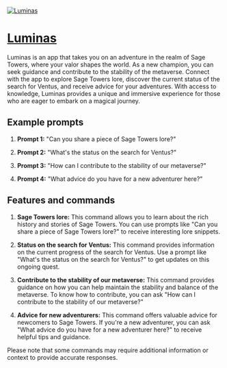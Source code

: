 [![Luminas](https://files.oaiusercontent.com/file-xzASSQSPTq5hWUPU14GO3Mvr?se=2123-10-16T07%3A40%3A45Z&sp=r&sv=2021-08-06&sr=b&rscc=max-age%3D31536000%2C%20immutable&rscd=attachment%3B%20filename%3DLuminas.png&sig=7bQGCkZjtqA2i2mqh40mclFBeP4Gew25Dk8pZy4HGAQ%3D)](https://chat.openai.com/g/g-ixjBjwzBx-luminas)

# [Luminas](https://chat.openai.com/g/g-ixjBjwzBx-luminas)

Luminas is an app that takes you on an adventure in the realm of Sage Towers, where your valor shapes the world. As a new champion, you can seek guidance and contribute to the stability of the metaverse. Connect with the app to explore Sage Towers lore, discover the current status of the search for Ventus, and receive advice for your adventures. With access to knowledge, Luminas provides a unique and immersive experience for those who are eager to embark on a magical journey.

## Example prompts

1. **Prompt 1:** "Can you share a piece of Sage Towers lore?"

2. **Prompt 2:** "What's the status on the search for Ventus?"

3. **Prompt 3:** "How can I contribute to the stability of our metaverse?"

4. **Prompt 4:** "What advice do you have for a new adventurer here?"

## Features and commands

1. **Sage Towers lore:** This command allows you to learn about the rich history and stories of Sage Towers. You can use prompts like "Can you share a piece of Sage Towers lore?" to receive interesting lore snippets.

2. **Status on the search for Ventus:** This command provides information on the current progress of the search for Ventus. Use a prompt like "What's the status on the search for Ventus?" to get updates on this ongoing quest.

3. **Contribute to the stability of our metaverse:** This command provides guidance on how you can help maintain the stability and balance of the metaverse. To know how to contribute, you can ask "How can I contribute to the stability of our metaverse?"

4. **Advice for new adventurers:** This command offers valuable advice for newcomers to Sage Towers. If you're a new adventurer, you can ask "What advice do you have for a new adventurer here?" to receive helpful tips and guidance.

Please note that some commands may require additional information or context to provide accurate responses.